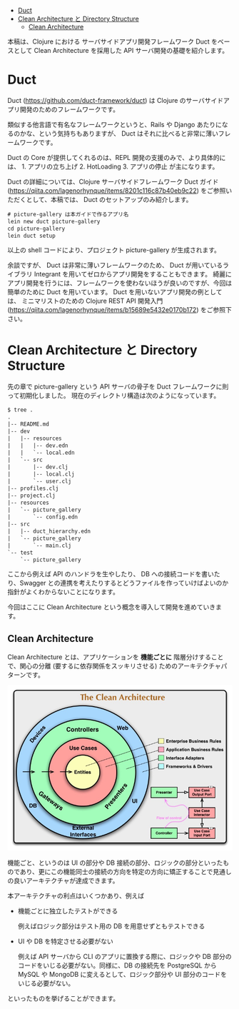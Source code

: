 - [Duct](#orgd7f13a1)
- [Clean Architecture と Directory Structure](#org7a03334)
  - [Clean Architecture](#org9bc4100)

本稿は、Clojure における サーバサイドアプリ開発フレームワーク Duct をベースとして Clean Architecture を採用した API サーバ開発の基礎を紹介します。

<a id="orgd7f13a1"></a>

# Duct

Duct (<https://github.com/duct-framework/duct>) は Clojure のサーバサイドアプリ開発のためのフレームワークです。

類似する他言語で有名なフレームワークというと、Rails や Django あたりになるのかな、という気持ちもありますが、 Duct はそれに比べると非常に薄いフレームワークです。

Duct の Core が提供してくれるのは、REPL 開発の支援のみで、より具体的には、 1. アプリの立ち上げ 2. HotLoading 3. アプリの停止 が主になります。

Duct の詳細については、Clojure サーバサイドフレームワーク Duct ガイド (<https://qiita.com/lagenorhynque/items/8201c116c87b40eb9c22>) をご参照いただくとして、本稿では、 Duct のセットアップのみ紹介します。

```shell
# picture-gallery は本ガイドで作るアプリ名
lein new duct picture-gallery
cd picture-gallery
lein duct setup
```

以上の shell コードにより、プロジェクト picture-gallery が生成されます。

余談ですが、 Duct は非常に薄いフレームワークのため、 Duct が用いているライブラリ Integrant を用いてゼロからアプリ開発をすることもできます。 綺麗に アプリ開発を行うには、フレームワークを使わないほうが良いのですが、今回は簡単のために Duct を用いています。 Duct を用いないアプリ開発の例としては、 ミニマリストのための Clojure REST API 開発入門 (<https://qiita.com/lagenorhynque/items/b15689e5432e0170b172>) をご参照下さい。

<a id="org7a03334"></a>

# Clean Architecture と Directory Structure

先の章で picture-gallery という API サーバの骨子を Duct フレームワークに則って初期化しました。 現在のディレクトリ構造は次のようになっています。

    $ tree .
    .
    |-- README.md
    |-- dev
    |   |-- resources
    |   |   |-- dev.edn
    |   |   `-- local.edn
    |   `-- src
    |       |-- dev.clj
    |       |-- local.clj
    |       `-- user.clj
    |-- profiles.clj
    |-- project.clj
    |-- resources
    |   `-- picture_gallery
    |       `-- config.edn
    |-- src
    |   |-- duct_hierarchy.edn
    |   `-- picture_gallery
    |       `-- main.clj
    `-- test
        `-- picture_gallery

ここから例えば API のハンドラを生やしたり、 DB への接続コードを書いたり、Swagger との連携を考えたりするとどうファイルを作っていけばよいのか指針がよくわからないことになります。

今回はここに Clean Architecture という概念を導入して開発を進めていきます。

<a id="org9bc4100"></a>

## Clean Architecture

Clean Architecture とは、アプリケーションを **機能ごとに** 階層分けすることで、関心の分離 (要するに依存関係をスッキリさせる) ためのアーキテクチャパターンです。

![img](./CleanArchitecture.jpg)

機能ごと、というのは UI の部分や DB 接続の部分、ロジックの部分といったものであり、更にこの機能同士の接続の方向を特定の方向に矯正することで見通しの良いアーキテクチャが達成できます。

本アーキテクチャの利点はいくつかあり、例えば

- 機能ごとに独立したテストができる

  例えばロジック部分はテスト用の DB を用意せずともテストできる

- UI や DB を特定させる必要がない

  例えば API サーバから CLI のアプリに置換する際に、ロジックや DB 部分のコードをいじる必要がない。同様に、DB の接続先を PostgreSQL から MySQL や MongoDB に変えるとして、ロジック部分や UI 部分のコードをいじる必要がない。

といったものを挙げることができます。
